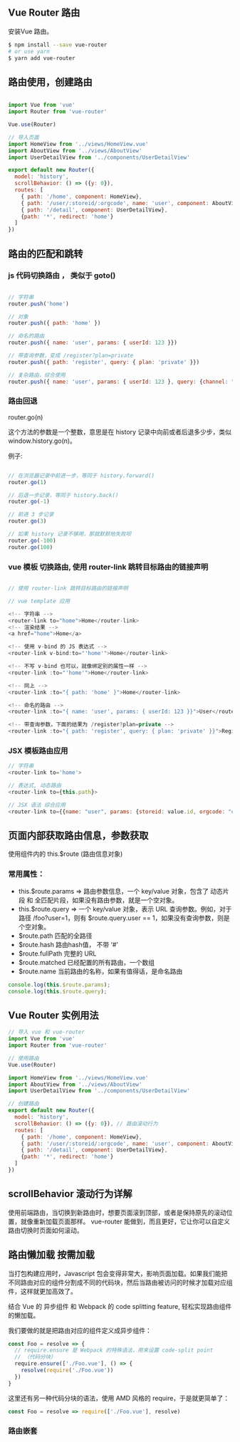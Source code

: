 ## Vue Router 路由

安装Vue 路由。
```sh
$ npm install --save vue-router
# or use yarn
$ yarn add vue-router
```
## 路由使用，创建路由
```javascript

import Vue from 'vue'
import Router from 'vue-router'

Vue.use(Router)

// 导入页面
import HomeView from '../views/HomeView.vue'
import AboutView from '../views/AboutView'
import UserDetailView from '../components/UserDetailView'

export default new Router({
  model: 'history',
  scrollBehavior: () => ({y: 0}),
  routes: [
    { path: '/home', component: HomeView},
    { path: '/user/:storeid/:orgcode', name: 'user', component: AboutView},
    { path: '/detail', component: UserDetailView},
    {path: '*', redirect: 'home'}
  ]
})
```
## 路由的匹配和跳转
### js 代码切换路由 ， 类似于 goto()
```javascript

// 字符串
router.push('home')

// 对象
router.push({ path: 'home' })

// 命名的路由
router.push({ name: 'user', params: { userId: 123 }})

// 带查询参数，变成 /register?plan=private
router.push({ path: 'register', query: { plan: 'private' }})

// 复杂路由，综合使用
router.push({ name: 'user', params: { userId: 123 }, query: {channel: "jd"}})

```
### 路由回退
router.go(n)  

这个方法的参数是一个整数，意思是在 history 记录中向前或者后退多少步，类似 window.history.go(n)。  

例子:  
```javascript

// 在浏览器记录中前进一步，等同于 history.forward()
router.go(1)

// 后退一步记录，等同于 history.back()
router.go(-1)

// 前进 3 步记录
router.go(3)

// 如果 history 记录不够用，那就默默地失败呗
router.go(-100)
router.go(100)
```

### vue 模板 切换路由, 使用 router-link 跳转目标路由的链接声明
```javascript

// 使用 router-link 跳转目标路由的链接声明

// vue template 应用

<!-- 字符串 -->
<router-link to="home">Home</router-link>
<!-- 渲染结果 -->
<a href="home">Home</a>

<!-- 使用 v-bind 的 JS 表达式 -->
<router-link v-bind:to="'home'">Home</router-link>

<!-- 不写 v-bind 也可以，就像绑定别的属性一样 -->
<router-link :to="'home'">Home</router-link>

<!-- 同上 -->
<router-link :to="{ path: 'home' }">Home</router-link>

<!-- 命名的路由 -->
<router-link :to="{ name: 'user', params: { userId: 123 }}">User</router-link>

<!-- 带查询参数，下面的结果为 /register?plan=private -->
<router-link :to="{ path: 'register', query: { plan: 'private' }}">Register</router-link>

```
### JSX 模板路由应用
```javascript
// 字符串
<router-link to='home'>

// 表达式, 动态路由
<router-link to={this.path}>

// JSX 语法 综合应用
<router-link to={{name: "user", params: {storeid: value.id, orgcode: "daojia"}, query: { channel: 'daojia', hide: true} }}>
```

## 页面内部获取路由信息，参数获取

使用组件内的 this.$route (路由信息对象)

### 常用属性：

- this.$route.params => 路由参数信息，一个 key/value 对象，包含了 动态片段 和 全匹配片段，如果没有路由参数，就是一个空对象。
- this.$route.query => 一个 key/value 对象，表示 URL 查询参数。例如，对于路径 /foo?user=1，则有 $route.query.user == 1，如果没有查询参数，则是个空对象。
- $route.path 匹配的全路径
- $route.hash 路由hash值， 不带 ‘#’
- $route.fullPath 完整的 URL
- $route.matched 已经配置的所有路由，一个数组
- $route.name 当前路由的名称，如果有值得话，是命名路由
```javascript
console.log(this.$route.params);
console.log(this.$route.query);
```

## Vue Router 实例用法
```javascript
// 导入 vue 和 vue-router
import Vue from 'vue'
import Router from 'vue-router'

// 使用路由
Vue.use(Router)

import HomeView from '../views/HomeView.vue'
import AboutView from '../views/AboutView'
import UserDetailView from '../components/UserDetailView'

// 创建路由
export default new Router({
  model: 'history',
  scrollBehavior: () => ({y: 0}), // 路由滚动行为
  routes: [
    { path: '/home', component: HomeView},
    { path: '/user/:storeid/:orgcode', name: 'user', component: AboutView},
    { path: '/detail', component: UserDetailView},
    {path: '*', redirect: 'home'}
  ]
})

```

## scrollBehavior 滚动行为详解
使用前端路由，当切换到新路由时，想要页面滚到顶部，或者是保持原先的滚动位置，就像重新加载页面那样。 vue-router 能做到，而且更好，它让你可以自定义路由切换时页面如何滚动。


## 路由懒加载 按需加载
当打包构建应用时，Javascript 包会变得非常大，影响页面加载。如果我们能把不同路由对应的组件分割成不同的代码块，然后当路由被访问的时候才加载对应组件，这样就更加高效了。

结合 Vue 的 异步组件 和 Webpack 的 code splitting feature, 轻松实现路由组件的懒加载。

我们要做的就是把路由对应的组件定义成异步组件：
```javascript
const Foo = resolve => {
  // require.ensure 是 Webpack 的特殊语法，用来设置 code-split point
  // （代码分块）
  require.ensure(['./Foo.vue'], () => {
    resolve(require('./Foo.vue'))
  })
}
```
这里还有另一种代码分块的语法，使用 AMD 风格的 require，于是就更简单了：
```javascript
const Foo = resolve => require(['./Foo.vue'], resolve)
```
### 路由嵌套

```js
```
